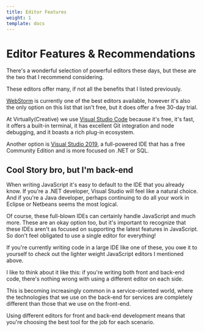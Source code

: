 ```yaml
---
title: Editor Features
weight: 1
template: docs
---
```


# Editor Features & Recommendations

There's a wonderful selection of powerful editors these
days, but these are the two that I recommend considering.

These editors offer many, if not all the benefits that I listed previously.

[WebStorm](https://www.jetbrains.com/webstorm/) is currently one of the best editors available, however it's also
the only option on this list that isn't free, but it does offer a free 30-day trial.

At Virtually(Creative) we use [Visual Studio Code](https://code.visualstudio.com) because it's free,
it's fast, it offers a built-in terminal, it has excellent Git integration and node debugging, and it
boasts a rich plug-in ecosystem.

Another option is [Visual Studio 2019](https://visualstudio.microsoft.com/vs/), a full-powered IDE that has a free Community Edition and is more focused on .NET or SQL.

## Cool Story bro, but I'm back-end

When writing JavaScript it's easy to default to the
IDE that you already know. If you're a .NET developer,
Visual Studio will feel like a natural choice. And if
you're a Java developer, perhaps continuing to do all
your work in Eclipse or Netbeans seems the most logical.

Of course, these full-blown IDEs can certainly handle
JavaScript and much more. These are an okay option too,
but it's important to recognize that these IDEs aren't
as focused on supporting the latest features in
JavaScript. So don't feel obligated to use a single
editor for everything!

If you're currently writing code in a large IDE like one
of these, you owe it to yourself to check out the
lighter weight JavaScript editors I mentioned above.

I like to think about it like this: if you're writing
both front and back-end code, there's nothing wrong with
using a different editor on each side.

This is becoming increasingly common in a
service-oriented world, where the technologies that we
use on the back-end for services are completely
different than those that we use on the front-end.

Using different editors for front and back-end
development means that you're choosing the best tool for
the job for each scenario.
